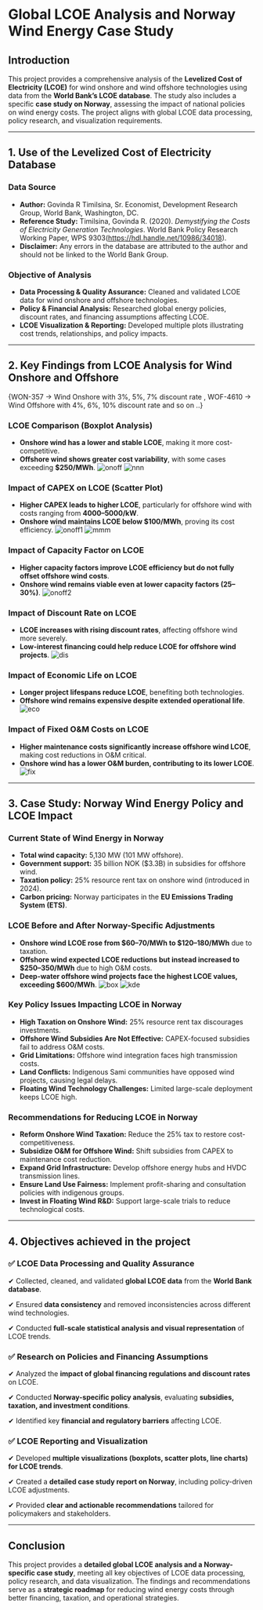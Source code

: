 
# **Global LCOE Analysis and Norway Wind Energy Case Study**

## **Introduction**
This project provides a comprehensive analysis of the **Levelized Cost of Electricity (LCOE)** for wind onshore and wind offshore technologies using data from the **World Bank’s LCOE database**. The study also includes a specific **case study on Norway**, assessing the impact of national policies on wind energy costs. The project aligns with global LCOE data processing, policy research, and visualization requirements.

---

## **1. Use of the Levelized Cost of Electricity Database**

### **Data Source**
- **Author:** Govinda R Timilsina, Sr. Economist, Development Research Group, World Bank, Washington, DC.
- **Reference Study:** Timilsina, Govinda R. (2020). *Demystifying the Costs of Electricity Generation Technologies*. World Bank Policy Research Working Paper, WPS 9303(https://hdl.handle.net/10986/34018).
- **Disclaimer:** Any errors in the database are attributed to the author and should not be linked to the World Bank Group.

### **Objective of Analysis**
- **Data Processing & Quality Assurance:** Cleaned and validated LCOE data for wind onshore and offshore technologies.
- **Policy & Financial Analysis:** Researched global energy policies, discount rates, and financing assumptions affecting LCOE.
- **LCOE Visualization & Reporting:** Developed multiple plots illustrating cost trends, relationships, and policy impacts.

---

## **2. Key Findings from LCOE Analysis for Wind Onshore and Offshore**
{WON-357 -> Wind Onshore with 3%, 5%, 7% discount rate , WOF-4610 -> Wind Offshore with 4%, 6%, 10% discount rate and so on ..}
### **LCOE Comparison (Boxplot Analysis)**
- **Onshore wind has a lower and stable LCOE**, making it more cost-competitive.
- **Offshore wind shows greater cost variability**, with some cases exceeding **$250/MWh**.
  ![onoff](https://github.com/user-attachments/assets/402ad188-8294-49e1-8657-e82ca57c5b76)
  ![nnn](https://github.com/user-attachments/assets/54af2fd0-7bb8-4e21-a0e3-713a7b900267)

### **Impact of CAPEX on LCOE (Scatter Plot)**
- **Higher CAPEX leads to higher LCOE**, particularly for offshore wind with costs ranging from **$4000–$5000/kW**.
- **Onshore wind maintains LCOE below $100/MWh**, proving its cost efficiency.
  ![onoff1](https://github.com/user-attachments/assets/b221692d-4a70-4cc0-861c-c42a07a06a2b)
  ![mmm](https://github.com/user-attachments/assets/cae0037d-72e0-459a-af63-c2b01571e75e)

### **Impact of Capacity Factor on LCOE**
- **Higher capacity factors improve LCOE efficiency but do not fully offset offshore wind costs**.
- **Onshore wind remains viable even at lower capacity factors (25–30%)**.
  ![onoff2](https://github.com/user-attachments/assets/87d556b4-e572-4a74-9a82-32b63aea32ab)
  
### **Impact of Discount Rate on LCOE**
- **LCOE increases with rising discount rates**, affecting offshore wind more severely.
- **Low-interest financing could help reduce LCOE for offshore wind projects**.
  ![dis](https://github.com/user-attachments/assets/ad9d5266-63ae-4e24-8eda-5ade9360d9e9)

### **Impact of Economic Life on LCOE**
- **Longer project lifespans reduce LCOE**, benefiting both technologies.
- **Offshore wind remains expensive despite extended operational life**.
  ![eco](https://github.com/user-attachments/assets/677c1175-e806-435f-b94e-7ce2b86f6d6d)

### **Impact of Fixed O&M Costs on LCOE**
- **Higher maintenance costs significantly increase offshore wind LCOE**, making cost reductions in O&M critical.
- **Onshore wind has a lower O&M burden, contributing to its lower LCOE**.
  ![fix](https://github.com/user-attachments/assets/6341081f-57c9-4080-abf4-ed606d7625ff)

---

## **3. Case Study: Norway Wind Energy Policy and LCOE Impact**

### **Current State of Wind Energy in Norway**
- **Total wind capacity:** 5,130 MW (101 MW offshore).
- **Government support:** 35 billion NOK ($3.3B) in subsidies for offshore wind.
- **Taxation policy:** 25% resource rent tax on onshore wind (introduced in 2024).
- **Carbon pricing:** Norway participates in the **EU Emissions Trading System (ETS)**.

### **LCOE Before and After Norway-Specific Adjustments**
- **Onshore wind LCOE rose from $60–70/MWh to $120–180/MWh** due to taxation.
- **Offshore wind expected LCOE reductions but instead increased to $250–350/MWh** due to high O&M costs.
- **Deep-water offshore wind projects face the highest LCOE values, exceeding $600/MWh**.
  ![box](https://github.com/user-attachments/assets/db10fabc-1ce6-406a-8d67-c427ab4f8ddf)
  ![kde](https://github.com/user-attachments/assets/9d9f19e4-ca0f-4ad7-abae-8bee39b7a3cf)

### **Key Policy Issues Impacting LCOE in Norway**
- **High Taxation on Onshore Wind:** 25% resource rent tax discourages investments.
- **Offshore Wind Subsidies Are Not Effective:** CAPEX-focused subsidies fail to address O&M costs.
- **Grid Limitations:** Offshore wind integration faces high transmission costs.
- **Land Conflicts:** Indigenous Sami communities have opposed wind projects, causing legal delays.
- **Floating Wind Technology Challenges:** Limited large-scale deployment keeps LCOE high.

### **Recommendations for Reducing LCOE in Norway**
- **Reform Onshore Wind Taxation:** Reduce the 25% tax to restore cost-competitiveness.
- **Subsidize O&M for Offshore Wind:** Shift subsidies from CAPEX to maintenance cost reduction.
- **Expand Grid Infrastructure:** Develop offshore energy hubs and HVDC transmission lines.
- **Ensure Land Use Fairness:** Implement profit-sharing and consultation policies with indigenous groups.
- **Invest in Floating Wind R&D:** Support large-scale trials to reduce technological costs.

---

## **4. Objectives achieved in the project**

### ✅ **LCOE Data Processing and Quality Assurance**
✔ Collected, cleaned, and validated **global LCOE data** from the **World Bank database**.

✔ Ensured **data consistency** and removed inconsistencies across different wind technologies.

✔ Conducted **full-scale statistical analysis and visual representation** of LCOE trends.

### ✅ **Research on Policies and Financing Assumptions**
✔ Analyzed the **impact of global financing regulations and discount rates** on LCOE.

✔ Conducted **Norway-specific policy analysis**, evaluating **subsidies, taxation, and investment conditions**.

✔ Identified key **financial and regulatory barriers** affecting LCOE.

### ✅ **LCOE Reporting and Visualization**
✔ Developed **multiple visualizations (boxplots, scatter plots, line charts) for LCOE trends**.

✔ Created a **detailed case study report on Norway**, including policy-driven LCOE adjustments.

✔ Provided **clear and actionable recommendations** tailored for policymakers and stakeholders.

---

## **Conclusion**
This project provides a **detailed global LCOE analysis and a Norway-specific case study**, meeting all key objectives of LCOE data processing, policy research, and data visualization. The findings and recommendations serve as a **strategic roadmap** for reducing wind energy costs through better financing, taxation, and operational strategies.



